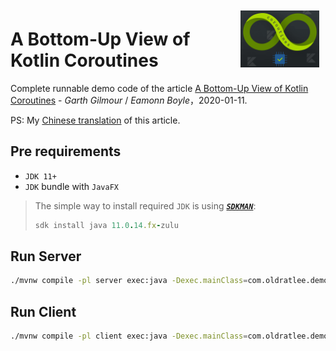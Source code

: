 <img src="kotlin-coroutines.png" vspace="10px" hspace="10px" align="right" width="25%" >

# A Bottom-Up View of Kotlin Coroutines

Complete runnable demo code of the article [A Bottom-Up View of Kotlin Coroutines](https://www.infoq.com/articles/kotlin-coroutines-bottom-up/) - _Garth Gilmour_ / _Eamonn Boyle_，2020-01-11.

PS: My [Chinese translation](https://github.com/oldratlee/translations/blob/master/kotlin-coroutines-bottom-up/README.md) of this article.

## Pre requirements

- `JDK 11+`
- `JDK` bundle with `JavaFX`

> The simple way to install required `JDK` is using [**_`SDKMAN`_**](https://sdkman.io/install):
>
> ```ruby
> sdk install java 11.0.14.fx-zulu
> ```

## Run Server

```sh
./mvnw compile -pl server exec:java -Dexec.mainClass=com.oldratlee.demo.koroutines_bottom_up.server.ServerMainKt
```

## Run Client

```sh
./mvnw compile -pl client exec:java -Dexec.mainClass=com.oldratlee.demo.koroutines_bottom_up.client.MyAppKt
```
